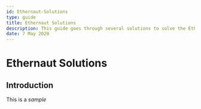 ```yaml
---
id: Ethernaut-Solutions
type: guide
title: Ethernaut Solutions
description: This guide goes through several solutions to solve the Ethernaut challenges
date: 7 May 2020
---
```



# Ethernaut Solutions

## Introduction

This is a *sample*
